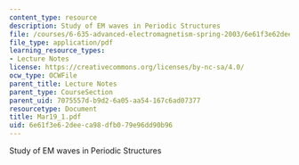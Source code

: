 ```yaml
---
content_type: resource
description: Study of EM waves in Periodic Structures
file: /courses/6-635-advanced-electromagnetism-spring-2003/6e61f3e62deeca98dfb079e96dd90b96_Mar19_1.pdf
file_type: application/pdf
learning_resource_types:
- Lecture Notes
license: https://creativecommons.org/licenses/by-nc-sa/4.0/
ocw_type: OCWFile
parent_title: Lecture Notes
parent_type: CourseSection
parent_uid: 7075557d-b9d2-6a05-aa54-167c6ad07377
resourcetype: Document
title: Mar19_1.pdf
uid: 6e61f3e6-2dee-ca98-dfb0-79e96dd90b96
---
```

Study of EM waves in Periodic Structures